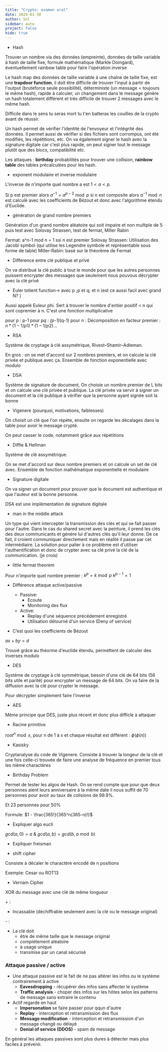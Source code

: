 ```yaml
---
title: "Crypto: examen oral"
date: 2020-01-30
author: Sol
sidebar: auto
project: false
hide: true
---
```


- Hash

Trouver un nombre via des données (empreinte), données de taille variable à hash de taille fixe, formule mathématique (Markle Domgard), éventuellement rainbow table pour faire l'opération inverse

Le hash map des données de taille variable à une chaîne de taille fixe, est une **trapdoor function**, il doit être difficile de trouver l'input à partir de l'output (bruteforce seule possibilité), déterministe (un message = toujours le même hash), rapide à calculer, un changement dans le message génère un hash totalement différent et très difficile de trouver 2 messages avec le même hash.

Difficile dans le sens tu seras mort tu t'en batteras les couilles de la crypto avant de réussir.

Un hash permet de vérifier l'identité de l'envoyeur et l'intégrité des données. Il permet aussi de vérifier si des fichiers sont corrompus, ont été modifiés, les répétitions, etc.
On va également signer le hash avec la signature digitale car c'est plus rapide, on peut signer tout le message plutôt que des blocs, compatibilité etc.

Les attaques : **birthday** probabilités pour trouver une collision, **rainbow table** des tables précalculées pour les hash.


- exponent modulaire et inverse modulaire

L'inverse de n'importe quel nombre a est $1 < a < p$.

Si p est premier alors $a^{−1} = a^{p−2} \bmod p$
si n est composite alors $a^{−1} \bmod n$ est calculé avec les coefficients de Bézout et donc avec l'algorithme étendu d'Euclide.

- génération de grand nombre premiers

Génération d'un grand nombre aléatoire qui soit impaire et non multiple de 5 puis test avec Solovay Strassen, test de fermat, Miller Rabin

Fermat: a^n-1 mod n = 1 ssi n est premier
Solovay Strassen: Utilisation des Jacobi symbol (qui utilise les Legendre symbole et représentable sous forme de table)
Miller-Rabin: basé sur le théorème de Fermat

- Difference entre clé publique et privé

On va distribué la clé public à tout le monde pour que les autres personnes puissent encrypter des messages que seulement nous pouvous décrypter avec la clé privé

- Euler totient function-> avec p ;p et q; et n (est ce aussi facil avec grand N? )

Aussi appelé Euleur phi. Sert à trouver le nombre d'entier positif < n qui sont copremier à n. C'est une fonction multiplicative

pour p : p-1
pour p*q : (p-1)*(q-1)
pour n : Décomposition en facteur premier : $n*(1-1/p1)*(1-1/p2)$...

- RSA

Système de cryptage à clé assymétrique, Rivest–Shamir–Adleman.

En gros : on se met d'accord sur 2 nombres premiers, et on calcule la clé privée et publique avec ça. Ensemble de fonction exponentielle avec modulo

- DSA

Système de signature de document, On choisie un nombre premier de L bits et on calcule une clé privée et publique. La clé privée va servir à signer un document et la clé publique à vérifier que la personne ayant signée soit la bonne

- Vigenere (pourquoi, motivations, faiblesses)

On choisit un clé que l'on répète, ensuite on regarde les décalages dans la table pour avoir le message crypté.

On peut casser le code, notamment grâce aux répétitions

- Diffie & Hellman

Système de clé assymétrique.

On se met d'accord sur deux nombre premiers et on calcule un set de clé avec. Ensemble de fonction mathématique exponentielle et modulaire

- Signature digitale

On va signer un document pour prouver que le document est authentique et que l'auteur est la bonne personne.

DSA est une implémentation de signature digitale

- man in the middle attack

Un type qui vient intercepter la transmission des clés et qui se fait passer pour l'autre. Dans le cas du shared secret avec la peinture, il prend les clés des deux communicants et génère lui d'autres clés qu'il leur donne. De ce fait, il croient communiquer directement mais en réalité il passe par cet intermédiaire. La solution pour palier à ce problème est d'utiliser l'authentification et donc de crypter avec sa clé privé la clé de la communication. (je crois)

- little fermat theorem

Pour n'importe quel nombre premier :
$k^p = k \bmod p$
$k^{p-1} = 1$

- Différence attaque active/passive
    - Passive:
        - Ecoute
        - Monitoring des flux
    - Active:
        - Replay d'une séquence précédement enregistré
        - Utilisation détourné d'un service (Deny of service)

- C’est quoi les coefficients de Bézout

$ax + by = d$

Trouvé grâce au théorme d'euclide étendu, permettent de calculer des inverses modulo

- DES

Système de cryptage à clé symmétrique, besoin d'une clé de 64 bits (56 bits utile et parité) pour encrypter un message de 64 bits. On va faire de la diffusion avec la clé pour crypter le message.

Pour décrypter simplement faire l'inverse

- AES

Même principe que DES, juste plus récent et donc plus difficle à attaquer

- Racine primitive

$root^n \bmod x$, pour n de 1 à x et chaque résultat est différent : $\phi(\phi(n))$

- Kasisky

Cryptanalyse du code de Vigenere. Consiste à trouver la longeur de la clé et une fois celle-ci trouvée de faire une analyse de fréquence en premier tous les nième charactères

- Birthday Problem

Permet de tester les algos de Hash. On se rend compte que pour que deux personnes aient leurs anniversaire à la même date il nous suffit de 70 personnes pour avoir au taux de colisions de 99.9%.

Et 23 personnes pour 50%

Formule:
$1 - \frac{365!}{365^n(365-n)!}$

- Expliquer algo eucli

$gcd(a, 0) = a$ & $gcd(a, b) = gcd(b, a \bmod b)$

- Expliquer freisman



- shift cipher

Consiste à décaler le charactère encodé de n positions

Exemple: Cesar ou ROT13

- Vernam Cipher

XOR du message avec une clé de même longueur

\+ :
- Incassable (déchiffrable seulement avec la clé ou le message original)

\- :
- La clé doit
    - être de même taille que le message original
    - complétement aléatoire
    - à usage unique
    - transmise par un canal sécurisé

### Attaque passive / active

- Une attaque passive est le fait de ne pas altérer les infos ou le système contrairement à active
    - **Eavesdropping** - récupérer des infos sans affecter le système
    - **Traffic analysis** - choper des infos sur les hôtes selon les patterns de message sans extraire le contenu
- Actif regarde en haut
    - **Impersonation** se faire passer pour qqun d'autre
    - **Replay** - interception et retransmission des flux
    - **Message modification** - interception et retransmission d'un message changé ou délayé
    - **Denial of service (DDOS)** - spam de message

En général les attaques passives sont plus dures à détecter mais plus faciles à prévenir.